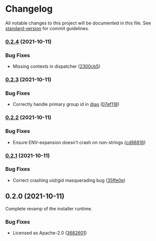 # Changelog

All notable changes to this project will be documented in this file. See [standard-version](https://github.com/conventional-changelog/standard-version) for commit guidelines.

### [0.2.4](https://github.com/baytechc/waasabi-init/compare/v0.2.3...v0.2.4) (2021-10-11)


### Bug Fixes

* Missing contexts in dispatcher ([2300cb5](https://github.com/baytechc/waasabi-init/commit/2300cb5ef9447e3894710106a8c4c21d29543f2c))

### [0.2.3](https://github.com/baytechc/waasabi-init/compare/v0.2.2...v0.2.3) (2021-10-11)


### Bug Fixes

* Correctly handle primary group id in [@as](https://github.com/as) ([07ef118](https://github.com/baytechc/waasabi-init/commit/07ef1181a1987676a8f535a295a56b2bb57652bf))

### [0.2.2](https://github.com/baytechc/waasabi-init/compare/v0.2.1...v0.2.2) (2021-10-11)


### Bug Fixes

* Ensure ENV-expansion doesn't crash on non-strings ([cd98816](https://github.com/baytechc/waasabi-init/commit/cd98816c845c5d2234d55a20da0b6d5d30d669c2))

### [0.2.1](https://github.com/baytechc/waasabi-init/compare/v0.2.0...v0.2.1) (2021-10-11)


### Bug Fixes

* Correct crashing uid/gid masquerading bug ([35ffe0e](https://github.com/baytechc/waasabi-init/commit/35ffe0e66cc927000c23ef561b908f096ff0809d))

## 0.2.0 (2021-10-11)

Complete revamp of the installer runtime.

### Bug Fixes

* Licensed as Apache-2.0 ([3682601](https://github.com/baytechc/waasabi-init/commit/36826018c60443d30d2898902bc99eef6e6b5110))
